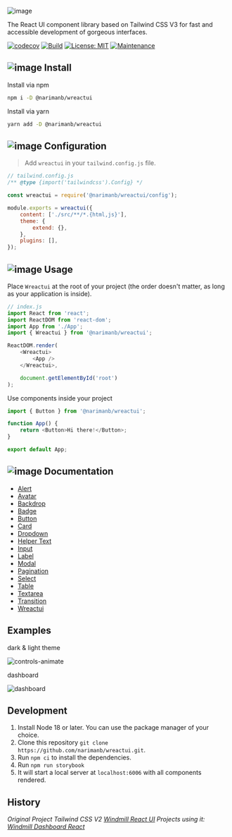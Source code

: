 ![image](https://github.com/narimanb/wreactui/assets/37624015/888b81a4-0bb5-49d4-9a25-6720d553d720)

The React UI component library based on Tailwind CSS V3 for fast and accessible development of gorgeous interfaces.

[![codecov](https://codecov.io/gh/narimanb/wreactui/branch/main/graph/badge.svg?token=O0NG9J08NK)](https://codecov.io/gh/narimanb/wreactui) [![Build](https://github.com/narimanb/wreactui/actions/workflows/build.yml/badge.svg)](https://github.com/narimanb/wreactui/actions/workflows/build.yml) [![License: MIT](https://img.shields.io/badge/License-MIT-green.svg)](https://github.com/narimanb/wreactui/blob/main/LICENSE) [![Maintenance](https://img.shields.io/badge/Maintained%3F-yes-green.svg)](https://github.com/narimanb/wreactui/graphs/commit-activity)

## ![image](https://github.com/narimanb/wreactui/assets/37624015/02864a9c-0b04-41a0-ae64-8795ee9a7279) Install

Install via npm

```sh
npm i -D @narimanb/wreactui
```

Install via yarn

```sh
yarn add -D @narimanb/wreactui
```

## ![image](https://github.com/narimanb/wreactui/assets/37624015/b43f2be3-f0f3-48ea-afb6-1fe8080d7bd6) Configuration

> Add `wreactui` in your `tailwind.config.js` file.

```js
// tailwind.config.js
/** @type {import('tailwindcss').Config} */

const wreactui = require('@narimanb/wreactui/config');

module.exports = wreactui({
	content: ['./src/**/*.{html,js}'],
	theme: {
		extend: {},
	},
	plugins: [],
});
```

## ![image](https://github.com/narimanb/wreactui/assets/37624015/993d78dc-90cd-4838-9f1c-5d3f635db26d) Usage

Place `Wreactui` at the root of your project (the order doesn't matter, as long as your application is inside).

```js
// index.js
import React from 'react';
import ReactDOM from 'react-dom';
import App from './App';
import { Wreactui } from '@narimanb/wreactui';

ReactDOM.render(
	<Wreactui>
		<App />
	</Wreactui>,

	document.getElementById('root')
);
```

Use components inside your project

```js
import { Button } from '@narimanb/wreactui';

function App() {
	return <Button>Hi there!</Button>;
}

export default App;
```

## ![image](https://github.com/narimanb/wreactui/assets/37624015/d93cfcb4-b403-415a-803a-7e8e2436dc14) Documentation

- [Alert](https://github.com/narimanb/wreactui/wiki/Alert)
- [Avatar](https://github.com/narimanb/wreactui/wiki/Avatar)
- [Backdrop](https://github.com/narimanb/wreactui/wiki/Backdrop)
- [Badge](https://github.com/narimanb/wreactui/wiki/Badge)
- [Button](https://github.com/narimanb/wreactui/wiki/Button)
- [Card](https://github.com/narimanb/wreactui/wiki/Card)
- [Dropdown](https://github.com/narimanb/wreactui/wiki/Dropdown)
- [Helper Text](https://github.com/narimanb/wreactui/wiki/Helper-Text)
- [Input](https://github.com/narimanb/wreactui/wiki/Input)
- [Label](https://github.com/narimanb/wreactui/wiki/Label)
- [Modal](https://github.com/narimanb/wreactui/wiki/Modal)
- [Pagination](https://github.com/narimanb/wreactui/wiki/Pagination)
- [Select](https://github.com/narimanb/wreactui/wiki/Select)
- [Table](https://github.com/narimanb/wreactui/wiki/Table)
- [Textarea](https://github.com/narimanb/wreactui/wiki/Textarea)
- [Transition](https://github.com/narimanb/wreactui/wiki/Transition)
- [Wreactui](https://github.com/narimanb/wreactui/wiki/Wreactui)

## Examples

dark & light theme

![controls-animate](https://github.com/narimanb/wreactui/assets/37624015/9efa19be-1bcb-4d3e-a866-e8230ed8ce63)

dashboard

![dashboard](https://github.com/narimanb/wreactui/assets/37624015/235e7f89-0d7d-4261-a746-9deb85b6f166)

## Development

1. Install Node 18 or later. You can use the package manager of your choice.
2. Clone this repository `git clone https://github.com/narimanb/wreactui.git`.
3. Run `npm ci` to install the dependencies.
4. Run `npm run storybook`
5. It will start a local server at `localhost:6006` with all components rendered.

## History

_Original Project Tailwind CSS V2 [Windmill React UI](https://github.com/estevanmaito/windmill-react-ui)
Projects using it: [Windmill Dashboard React](https://github.com/estevanmaito/windmill-dashboard-react)_
